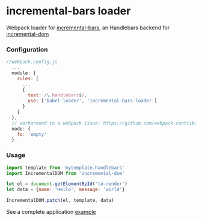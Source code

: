 # incremental-bars loader

Webpack loader for [incremental-bars](https://github.com/atomictag/incremental-bars), an Handlebars backend for [incremental-dom](https://github.com/google/incremental-dom)

### Configuration

```javascript
//webpack.config.js
  ...
  module: {
    rules: [
      ...
      { 
        test: /\.handlebars$/, 
        use: ['babel-loader', 'incremental-bars-loader'] 
      }
    ]
  },
  // workaround to a webpack issue: https://github.com/webpack-contrib/css-loader/issues/447
  node: {
    fs: 'empty'
  }

```

### Usage

```javascript
import template from 'mytemplate.handlebars'
import IncrementalDOM from 'incremental-dom'

let el = document.getElementById('to-render')
let data = {name: 'Hello', message: 'world'}

IncrementalDOM.patch(el, template, data)
```

See a complete application [example](https://github.com/blikblum/marionette.renderers/tree/master/examples/idom-handlebars)